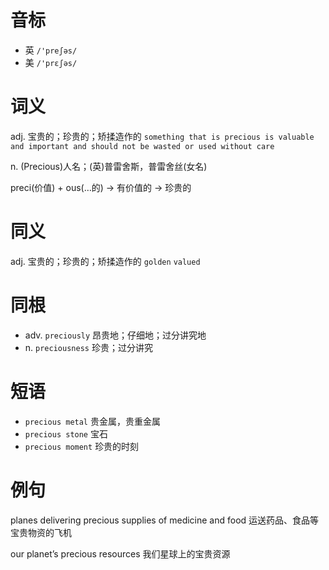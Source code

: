 # 音标

- 英 `/'preʃəs/`
- 美 `/'prɛʃəs/`

# 词义

adj. 宝贵的；珍贵的；矫揉造作的
`something that is precious is valuable and important and should not be wasted or used without care`

n. (Precious)人名；(英)普雷舍斯，普雷舍丝(女名)




preci(价值) + ous(…的) → 有价值的 → 珍贵的

# 同义

adj. 宝贵的；珍贵的；矫揉造作的
`golden` `valued`

# 同根

- adv. `preciously` 昂贵地；仔细地；过分讲究地
- n. `preciousness` 珍贵；过分讲究

# 短语

- `precious metal` 贵金属，贵重金属
- `precious stone` 宝石
- `precious moment` 珍贵的时刻

# 例句

planes delivering precious supplies of medicine and food
运送药品、食品等宝贵物资的飞机

our planet’s precious resources
我们星球上的宝贵资源


